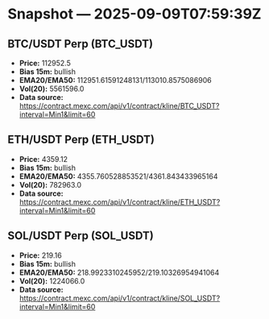 # Snapshot — 2025-09-09T07:59:39Z

## BTC/USDT Perp (BTC_USDT)
- **Price:** 112952.5
- **Bias 15m:** bullish
- **EMA20/EMA50:** 112951.61591248131/113010.8575086906
- **Vol(20):** 5561596.0
- **Data source:** https://contract.mexc.com/api/v1/contract/kline/BTC_USDT?interval=Min1&limit=60

## ETH/USDT Perp (ETH_USDT)
- **Price:** 4359.12
- **Bias 15m:** bullish
- **EMA20/EMA50:** 4355.760528853521/4361.843433965164
- **Vol(20):** 782963.0
- **Data source:** https://contract.mexc.com/api/v1/contract/kline/ETH_USDT?interval=Min1&limit=60

## SOL/USDT Perp (SOL_USDT)
- **Price:** 219.16
- **Bias 15m:** bullish
- **EMA20/EMA50:** 218.9923310245952/219.10326954941064
- **Vol(20):** 1224066.0
- **Data source:** https://contract.mexc.com/api/v1/contract/kline/SOL_USDT?interval=Min1&limit=60
